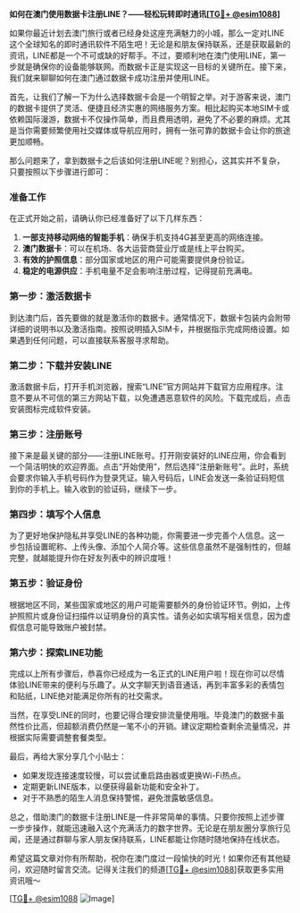 **如何在澳门使用数据卡注册LINE？——轻松玩转即时通讯[[TG💪+ @esim1088](https://t.me/s/esim1088)]**

如果你最近计划去澳门旅行或者已经身处这座充满魅力的小城，那么一定对LINE这个全球知名的即时通讯软件不陌生吧！无论是和朋友保持联系，还是获取最新的资讯，LINE都是一个不可或缺的好帮手。不过，要顺利地在澳门使用LINE，第一步就是确保你的设备能够联网。而数据卡正是实现这一目标的关键所在。接下来，我们就来聊聊如何在澳门通过数据卡成功注册并使用LINE。

首先，让我们了解一下为什么选择数据卡会是一个明智之举。对于游客来说，澳门的数据卡提供了灵活、便捷且经济实惠的网络服务方案。相比起购买本地SIM卡或依赖国际漫游，数据卡不仅操作简单，而且费用透明，避免了不必要的麻烦。尤其是当你需要频繁使用社交媒体或导航应用时，拥有一张可靠的数据卡会让你的旅途更加顺畅。

那么问题来了，拿到数据卡之后该如何注册LINE呢？别担心，这其实并不复杂，只要按照以下步骤进行即可：

### **准备工作**
在正式开始之前，请确认你已经准备好了以下几样东西：
1. **一部支持移动网络的智能手机**：确保手机支持4G甚至更高的网络连接。
2. **澳门数据卡**：可以在机场、各大运营商营业厅或是线上平台购买。
3. **有效的护照信息**：部分国家或地区的用户可能需要提供身份验证。
4. **稳定的电源供应**：手机电量不足会影响注册过程，记得提前充满电。

### **第一步：激活数据卡**
到达澳门后，首先要做的就是激活你的数据卡。通常情况下，数据卡包装内会附带详细的说明书以及激活指南。按照说明插入SIM卡，并根据指示完成网络设置。如果遇到任何问题，可以直接联系客服寻求帮助。

### **第二步：下载并安装LINE**
激活数据卡后，打开手机浏览器，搜索“LINE”官方网站并下载官方应用程序。注意不要从不可信的第三方网站下载，以免遭遇恶意软件的风险。下载完成后，点击安装图标完成软件安装。

### **第三步：注册账号**
接下来是最关键的部分——注册LINE账号。打开刚安装好的LINE应用，你会看到一个简洁明快的欢迎界面。点击“开始使用”，然后选择“注册新账号”。此时，系统会要求你输入手机号码作为登录凭证。输入号码后，LINE会发送一条验证码短信到你的手机上。输入收到的验证码，继续下一步。

### **第四步：填写个人信息**
为了更好地保护隐私并享受LINE的各种功能，你需要进一步完善个人信息。这一步包括设置昵称、上传头像、添加个人简介等。这些信息虽然不是强制性的，但越完整，就越能提升你在好友列表中的辨识度哦！

### **第五步：验证身份**
根据地区不同，某些国家或地区的用户可能需要额外的身份验证环节。例如，上传护照照片或身份证扫描件以证明身份的真实性。请务必如实填写相关信息，因为虚假信息可能导致账户被封禁。

### **第六步：探索LINE功能**
完成以上所有步骤后，恭喜你已经成为一名正式的LINE用户啦！现在你可以尽情体验LINE带来的便利与乐趣了。从文字聊天到语音通话，再到丰富多彩的表情包和贴纸，LINE绝对能满足你所有的社交需求。

当然，在享受LINE的同时，也要记得合理安排流量使用哦。毕竟澳门的数据卡虽然性价比高，但超额消费仍然是一笔不小的开销。建议定期检查剩余流量情况，并根据实际需要调整套餐类型。

最后，再给大家分享几个小贴士：
- 如果发现连接速度较慢，可以尝试重启路由器或更换Wi-Fi热点。
- 定期更新LINE版本，以便获得最新功能和安全补丁。
- 对于不熟悉的陌生人消息保持警惕，避免泄露敏感信息。

总之，借助澳门的数据卡注册LINE是一件非常简单的事情。只要你按照上述步骤一步步操作，就能迅速融入这个充满活力的数字世界。无论是在朋友圈分享旅行见闻，还是通过群聊与家人朋友保持联系，LINE都能让你随时随地保持在线状态。

希望这篇文章对你有所帮助，祝你在澳门度过一段愉快的时光！如果你还有其他疑问，欢迎随时留言交流。记得关注我们的频道[[TG💪+ @esim1088](https://t.me/s/esim1088)]获取更多实用资讯哦～

[[TG💪+ @esim1088](https://t.me/s/esim1088) ![Image](https://i.postimg.cc/4NQfJmqS/Snipaste-2025-05-13-00-14-12.png)]